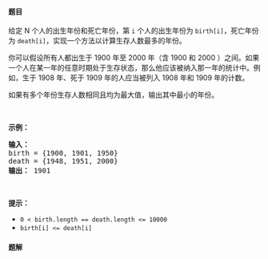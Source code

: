#### 题目
<p>给定 N 个人的出生年份和死亡年份，第 <code>i</code> 个人的出生年份为 <code>birth[i]</code>，死亡年份为 <code>death[i]</code>，实现一个方法以计算生存人数最多的年份。</p>

<p>你可以假设所有人都出生于 1900 年至 2000 年（含 1900 和 2000 ）之间。如果一个人在某一年的任意时期处于生存状态，那么他应该被纳入那一年的统计中。例如，生于 1908 年、死于 1909 年的人应当被列入 1908 年和 1909 年的计数。</p>

<p>如果有多个年份生存人数相同且均为最大值，输出其中最小的年份。</p>

<p> </p>

<p><strong>示例：</strong></p>

<pre>
<strong>输入：</strong>
birth = {1900, 1901, 1950}
death = {1948, 1951, 2000}
<strong>输出：</strong> 1901
</pre>

<p> </p>

<p><strong>提示：</strong></p>

<ul>
	<li><code>0 < birth.length == death.length <= 10000</code></li>
	<li><code>birth[i] <= death[i]</code></li>
</ul>


 #### 题解